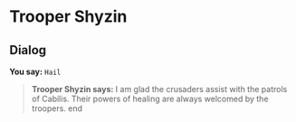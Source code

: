 # Trooper Shyzin
## Dialog

**You say:** `Hail`



>**Trooper Shyzin says:** I am glad the crusaders assist with the patrols of Cabilis.  Their powers of healing are always welcomed by the troopers.
end





